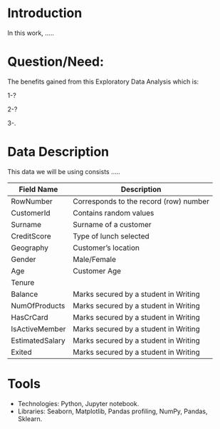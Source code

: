 # Introduction
In this work, .....



# Question/Need:
The benefits gained from this Exploratory Data Analysis which is:

1-?

2-?

3-.


# Data Description
This data we will be using consists .....


| Field Name | Description                                                                                      |
|-----------------------------|---------------------------------------------------------------------------------|
| RowNumber                   | Corresponds to the record (row) number                                          | 
| CustomerId                  | Contains random values                                                          |    
| Surname                     | Surname of a customer                                                           |
| CreditScore                 | Type of lunch selected                                                          |
| Geography                   | Customer’s location                                                             |
| Gender                      | Male/Female                                                                     |
| Age                         | Customer Age                                                                    |
| Tenure                      |                                                                                 |
| Balance                     | Marks secured by a student in Writing                                           |
| NumOfProducts               | Marks secured by a student in Writing                                           |
| HasCrCard                   | Marks secured by a student in Writing                                           |
| IsActiveMember              | Marks secured by a student in Writing                                           |
| EstimatedSalary             | Marks secured by a student in Writing                                           |
| Exited                      | Marks secured by a student in Writing                                           |  




# Tools
* Technologies: Python, Jupyter notebook.
* Libraries: Seaborn, Matplotlib, Pandas profiling, NumPy, Pandas, Sklearn.


